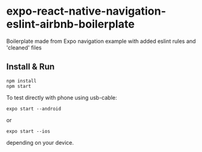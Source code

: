 # expo-react-native-navigation-eslint-airbnb-boilerplate

Boilerplate made from Expo navigation example with added eslint rules and 'cleaned' files

## Install & Run

```
npm install
npm start
```

To test directly with phone using usb-cable:

```
expo start --android
```

or

```
expo start --ios
```

depending on your device.
